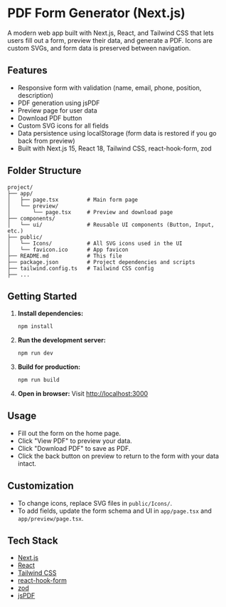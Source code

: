 # PDF Form Generator (Next.js)

A modern web app built with Next.js, React, and Tailwind CSS that lets users fill out a form, preview their data, and generate a PDF. Icons are custom SVGs, and form data is preserved between navigation.

## Features
- Responsive form with validation (name, email, phone, position, description)
- PDF generation using jsPDF
- Preview page for user data
- Download PDF button
- Custom SVG icons for all fields
- Data persistence using localStorage (form data is restored if you go back from preview)
- Built with Next.js 15, React 18, Tailwind CSS, react-hook-form, zod

## Folder Structure
```
project/
├── app/
│   ├── page.tsx         # Main form page
│   └── preview/
│       └── page.tsx     # Preview and download page
├── components/
│   └── ui/              # Reusable UI components (Button, Input, etc.)
├── public/
│   └── Icons/           # All SVG icons used in the UI
│   └── favicon.ico      # App favicon
├── README.md            # This file
├── package.json         # Project dependencies and scripts
├── tailwind.config.ts   # Tailwind CSS config
├── ...
```

## Getting Started
1. **Install dependencies:**
   ```sh
   npm install
   ```
2. **Run the development server:**
   ```sh
   npm run dev
   ```
3. **Build for production:**
   ```sh
   npm run build
   ```
4. **Open in browser:**
   Visit [http://localhost:3000](http://localhost:3000)

## Usage
- Fill out the form on the home page.
- Click "View PDF" to preview your data.
- Click "Download PDF" to save as PDF.
- Click the back button on preview to return to the form with your data intact.

## Customization
- To change icons, replace SVG files in `public/Icons/`.
- To add fields, update the form schema and UI in `app/page.tsx` and `app/preview/page.tsx`.

## Tech Stack
- [Next.js](https://nextjs.org/)
- [React](https://react.dev/)
- [Tailwind CSS](https://tailwindcss.com/)
- [react-hook-form](https://react-hook-form.com/)
- [zod](https://zod.dev/)
- [jsPDF](https://github.com/parallax/jsPDF)


